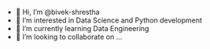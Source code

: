- 👋 Hi, I’m @bivek-shrestha
- 👀 I’m interested in Data Science and Python development
- 🌱 I’m currently learning Data Engineering
- 💞️ I’m looking to collaborate on ...


<!---
bivek-shrestha/bivek-shrestha is a ✨ special ✨ repository because its `README.md` (this file) appears on your GitHub profile.
You can click the Preview link to take a look at your changes.
--->
